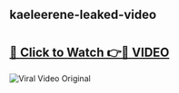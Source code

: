## kaeleerene-leaked-video 

# <h2><a href="http://freeplayer.one?title=kaeleerene-leaked-video&ref=21J">🔗 Click to Watch 👉🔴 VIDEO</a></h2>

<a href="http://freeplayer.one?title=kaeleerene-leaked-video&ref=21J" rel="nofollow" data-target="animated-image.originalLink"><img src="https://i.ibb.co.com/xMMVF88/686577567.gif" alt="Viral Video Original" style="max-width: 100%; display: inline-block;" data-target="animated-image.originalImage"></a>

